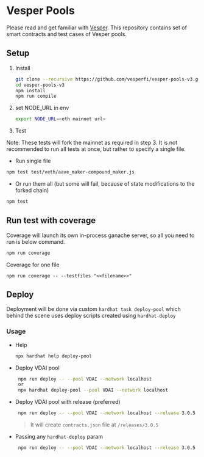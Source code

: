 # Vesper Pools

Please read and get familiar with [Vesper](https://docs.vesper.finance/). This repository contains set of smart contracts and test cases of Vesper pools.

## Setup

1. Install 

   ```sh
   git clone --recursive https://github.com/vesperfi/vesper-pools-v3.git
   cd vesper-pools-v3
   npm install 
   npm run compile
   ```
2. set NODE_URL in env
    ```sh
    export NODE_URL=<eth mainnet url>
    ```

3. Test

Note: These tests will fork the mainnet as required in step 3. It is not recommended to run all tests at once, but rather to specify a single file.

  - Run single file
   ```sh
   npm test test/veth/aave_maker-compound_maker.js
   ```

  - Or run them all (but some will fail, because of state modifications to the forked chain)
   ```sh
   npm test
   ```
   
## Run test with coverage

Coverage will launch its own in-process ganache server, so all you need to run is below command.
```sh
npm run coverage
```
Coverage for one file
```
npm run coverage -- --testfiles "<<filename>>"
```
## Deploy

Deployment will be done via custom `hardhat task deploy-pool` which behind the scene uses deploy scripts created using `hardhat-deploy`
### Usage
* Help
   ```bash
   npx hardhat help deploy-pool
   ```
* Deploy VDAI pool
  ```bash
   npm run deploy -- --pool VDAI --network localhost
   or
   npx hardhat deploy-pool --pool VDAI --network localhost
  ```

* Deploy VDAI pool with release (preferred)
  
  ```bash
   npm run deploy -- --pool VDAI --network localhost --release 3.0.5
  ```
  > It will create `contracts.json` file at `/releases/3.0.5`

* Passing any `hardhat-deploy` param
  ```bash
   npm run deploy -- --pool VDAI --network localhost --release 3.0.5 -- deploy-params '{"tags": "VDAI", gasprice: "25000000000"}'
  ```